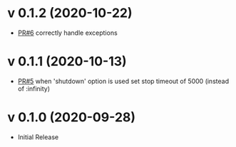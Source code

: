 # v 0.1.2 (2020-10-22)
* [PR#6](https://github.com/annkissam/dep_multi/pull/6) correctly handle exceptions

# v 0.1.1 (2020-10-13)
* [PR#5](https://github.com/annkissam/dep_multi/pull/5) when 'shutdown' option is used set stop timeout of 5000 (instead of :infinity)

# v 0.1.0 (2020-09-28)
* Initial Release
